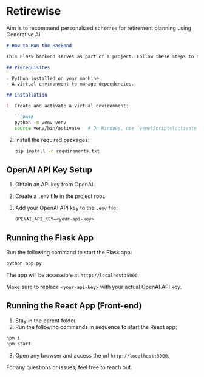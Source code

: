 # Retirewise
Aim is to recommend personalized schemes for retirement planning using Generative AI


```markdown
# How to Run the Backend

This Flask backend serves as part of a project. Follow these steps to set it up and run:

## Prerequisites

- Python installed on your machine.
- A virtual environment to manage dependencies.

## Installation

1. Create and activate a virtual environment:

   ```bash
   python -m venv venv
   source venv/bin/activate   # On Windows, use `venv\Scripts\activate`
   ```

2. Install the required packages:

   ```bash
   pip install -r requirements.txt
   ```

## OpenAI API Key Setup

1. Obtain an API key from OpenAI.
2. Create a `.env` file in the project root.
3. Add your OpenAI API key to the `.env` file:

   ```env
   OPENAI_API_KEY=<your-api-key>
   ```

## Running the Flask App

Run the following command to start the Flask app:

```bash
python app.py
```

The app will be accessible at `http://localhost:5000`.

Make sure to replace `<your-api-key>` with your actual OpenAI API key.

## Running the React App (Front-end)

1. Stay in the parent folder.
2. Run the following commands in sequence to start the React app:

```bash
npm i
npm start
```
3. Open any browser and access the url `http://localhost:3000`.

For any questions or issues, feel free to reach out.

